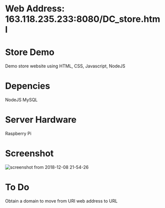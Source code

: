 # Web Address: 163.118.235.233:8080/DC_store.html

# Store Demo
  Demo store website using HTML, CSS, Javascript, NodeJS

# Depencies
  NodeJS
  MySQL
  
# Server Hardware
  Raspberry Pi

# Screenshot
![screenshot from 2018-12-08 21-54-26](https://user-images.githubusercontent.com/19677443/49692915-e7766500-fb33-11e8-9148-f0f8dc736e97.png)
  
# To Do 
  Obtain a domain to move from URI web address to URL
